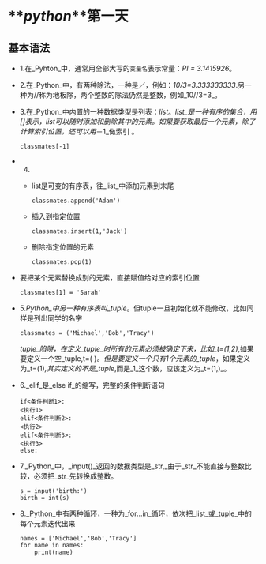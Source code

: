 # **_python_**第一天

## **基本语法**

* 1.在_Pyhton_中，通常用全部大写的`变量名`表示常量：_PI = 3.1415926_。
* 2.在_Python_中，有两种除法，一种是／，例如：_10\/3=3.333333333_.另一种为\/\/称为地板除，两个整数的除法仍然是整数，例如_10\/\/3=3_。
* 3.在_Python_中内置的一种数据类型是列表：_list_。_list_是一种有序的集合，用\[\]表示，list可以随时添加和删除其中的元素。如果要获取最后一个元素，除了计算索引位置，还可以用_－1_做索引 。

  ```
  classmates[-1]

  ```

* 4.

  * list是可变的有序表，往_list_中添加元素到末尾

    ```
    classmates.append('Adam')

    ```

  * 插入到指定位置

    ```
    classmates.insert(1,'Jack')

    ```

  * 删除指定位置的元素

    ```
    classmates.pop(1)

    ```



* 要把某个元素替换成别的元素，直接赋值给对应的索引位置

  ```
  classmates[1] = 'Sarah'

  ```

* 5._Python_中另一种有序表叫_tuple_。但tuple一旦初始化就不能修改，比如同样是列出同学的名字

  ```
  classmates = ('Michael','Bob','Tracy')

  ```

  _tuple_陷阱，在定义_tuple_时所有的元素必须被确定下来，比如_t=\(1,2\)_,如果要定义一个空_tuple,t=\( \)_。但是要定义一个只有1个元素的_tuple_，如果定义为_t=\(1\)_,其实定义的不是_tuple_,而是_1_这个数，应该定义为_t=\(1,\)_。

* 6._elif_是_else if_的缩写，完整的条件判断语句

  ```
  if<条件判断1>:
  <执行1>
  elif<条件判断2>:
  <执行2>
  elif<条件判断3>:
  <执行3>
  else:

  ```

* 7._Python_中，_input\(\)_返回的数据类型是_str,_由于_str_不能直接与整数比较，必须把_str_先转换成整数。

  ```
  s = input('birth:')
  birth = int(s)

  ```

* 8._Python_中有两种循环，一种为_for...in_循环，依次把_list_或_tuple_中的每个元素迭代出来

  ```
  names = ['Michael','Bob','Tracy']
  for name in names:
      print(name)
  ```


